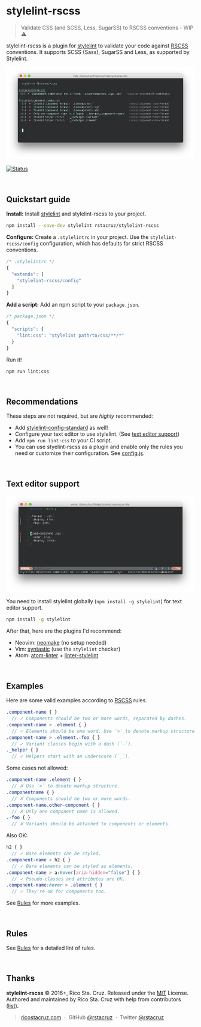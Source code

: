 # stylelint-rscss

> Validate CSS (and SCSS, Less, SugarSS) to RSCSS conventions - WIP :warning:

stylelint-rscss is a plugin for [stylelint] to validate your code against [RSCSS] conventions. It supports SCSS (Sass), SugarSS and Less, as supported by Stylelint.

![](docs/images/cli.png)

[![Status](https://travis-ci.org/rstacruz/stylelint-rscss.svg?branch=master)](https://travis-ci.org/rstacruz/stylelint-rscss "See test builds")

<br>

## Quickstart guide

**Install:** Install [stylelint] and stylelint-rscss to your project.

```sh
npm install --save-dev stylelint rstacruz/stylelint-rscss
```

**Configure:** Create a `.stylelintrc` in your project. Use the `stylelint-rscss/config` configuration, which has defaults for strict RSCSS conventions.

```js
/* .stylelintrc */
{
  "extends": [
    "stylelint-rscss/config"
  ]
}
```

**Add a script:** Add an npm script to your `package.json`.

```js
/* package.json */
{
  "scripts": {
    "lint:css": "stylelint path/to/css/**/*"
  }
}
```

Run it!

```sh
npm run lint:css
```

<br>

## Recommendations

These steps are not required, but are *highly* recommended:

- Add [stylelint-config-standard](https://www.npmjs.com/package/stylelint-config-standard) as well!
- Configure your text editor to use stylelint. (See [text editor support](#text-editor-support))
- Add `npm run lint:css` to your CI script.
- You can use styelint-rscss as a plugin and enable only the rules you need or customize their configuration. See [config.js](config.js).

<br>

## Text editor support

![](docs/images/vim.png)

You need to install stylelint globally (`npm install -g stylelint`) for text editor support.

```sh
npm install -g stylelint
```

After that, here are the plugins I'd recommend:

- Neovim: [neomake](https://github.com/neomake/neomake) (no setup needed)
- Vim: [syntastic](https://github.com/scrooloose/syntastic) (use the `stylelint` checker)
- Atom: [atom-linter](https://github.com/AtomLinter/atom-linter) + [linter-stylelint](https://atom.io/packages/linter-stylelint)

<br>

## Examples

Here are some valid examples according to [RSCSS] rules.

```scss
.component-name { }
  // ✓ Components should be two or more words, separated by dashes.
.component-name > .element { }
  // ✓ Elements should be one word. Use `>` to denote markup structure.
.component-name > .element.-foo { }
  // ✓ Variant classes begin with a dash (`-`).
._helper { }
  // ✓ Helpers start with an underscore (`_`).
```

Some cases not allowed:

```scss
.component-name .element { }
  // ✗ Use `>` to denote markup structure.
.componentname { }
  // ✗ Components should be two or more words.
.component-name.other-component { }
  // ✗ Only one component name is allowed.
.-foo { }
  // ✗ Variants should be attached to components or elements.
```

Also OK:

```scss
h2 { }
  // ✓ Bare elements can be styled.
.component-name > h2 { }
  // ✓ Bare elements can be styled as elements.
.component-name > a:hover[aria-hidden="false"] { }
  // ✓ Pseudo-classes and attributes are OK.
.component-name:hover > .element { }
  // ✓ They're ok for components too.
```

See [Rules](docs/rules.md) for more examples.

<br>

## Rules

See [Rules](docs/rules.md) for a detailed lint of rules.

<br>

## Thanks

**stylelint-rscss** © 2016+, Rico Sta. Cruz. Released under the [MIT] License.<br>
Authored and maintained by Rico Sta. Cruz with help from contributors ([list][contributors]).

> [ricostacruz.com](http://ricostacruz.com) &nbsp;&middot;&nbsp;
> GitHub [@rstacruz](https://github.com/rstacruz) &nbsp;&middot;&nbsp;
> Twitter [@rstacruz](https://twitter.com/rstacruz)

[MIT]: http://mit-license.org/
[contributors]: http://github.com/rstacruz/stylelint-rscss/contributors
[stylelint]: http://stylelint.io/
[RSCSS]: http://rscss.io/
